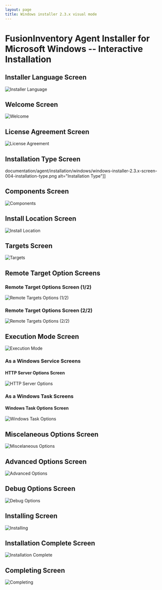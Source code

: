 ```yaml
---
layout: page
title: Windows installer 2.3.x visual mode
---
```


# FusionInventory Agent Installer for Microsoft Windows -- Interactive Installation



## Installer Language Screen



![](/documentation/documentation/agent/installation/windows/windows-installer-2.3.x-screen-001-installer-language.png "Installer Language")



## Welcome Screen



![](/documentation/documentation/agent/installation/windows/windows-installer-2.3.x-screen-002-welcome.png "Welcome")



## License Agreement Screen



![](/documentation/documentation/agent/installation/windows/windows-installer-2.3.x-screen-003-license-agreement.png "License Agreement")



## Installation Type Screen



documentation/agent/installation/windows/windows-installer-2.3.x-screen-004-installation-type.png alt="Installation Type"]]



## Components Screen



![](/documentation/documentation/agent/installation/windows/windows-installer-2.3.x-screen-005-choose-components.png "Components")



## Install Location Screen



![](/documentation/documentation/agent/installation/windows/windows-installer-2.3.x-screen-006-install-location.png "Install Location")



## Targets Screen



![](/documentation/documentation/agent/installation/windows/windows-installer-2.3.x-screen-007-choose-targets.png "Targets")



## Remote Target Option Screens



### Remote Target Options Screen (1/2)



![](/documentation/documentation/agent/installation/windows/windows-installer-2.3.x-screen-008-remote-targets-options-1.png "Remote Targets Options (1/2)")



### Remote Target Options Screen (2/2)



![](/documentation/documentation/agent/installation/windows/windows-installer-2.3.x-screen-009-remote-targets-options-2.png "Remote Targets Options (2/2)")



## Execution Mode Screen



![](/documentation/documentation/agent/installation/windows/windows-installer-2.3.x-screen-010-execution-mode.png "Execution Mode")



### As a Windows Service Screens



#### HTTP Server Options Screen



![](/documentation/documentation/agent/installation/windows/windows-installer-2.3.x-screen-011-http-server-options.png "HTTP Server Options")



### As a Windows Task Screens



#### Windows Task Options Screen



![](/documentation/documentation/agent/installation/windows/windows-installer-2.3.x-screen-012-windows-task-options.png "Windows Task Options")



## Miscelaneous Options Screen



![](/documentation/documentation/agent/installation/windows/windows-installer-2.3.x-screen-013-miscelaneous-options.png "Miscelaneous Options")



## Advanced Options Screen



![](/documentation/documentation/agent/installation/windows/windows-installer-2.3.x-screen-014-advanced-options.png "Advanced Options")



## Debug Options Screen



![](/documentation/documentation/agent/installation/windows/windows-installer-2.3.x-screen-015-debug-options.png "Debug Options")



## Installing Screen



![](/documentation/documentation/agent/installation/windows/windows-installer-2.3.x-screen-016-installing.png "Installing")



## Installation Complete Screen



![](/documentation/documentation/agent/installation/windows/windows-installer-2.3.x-screen-017-installation-complete.png "Installation Complete")



## Completing Screen



![](/documentation/documentation/agent/installation/windows/windows-installer-2.3.x-screen-018-completing.png "Completing")



